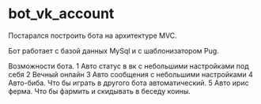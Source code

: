 # bot_vk_account

Постарался построить бота на архитектуре MVC.

Бот работает с базой данных MySql и с шаблонизатором Pug.

Возможности бота.
1 Авто статус в вк с небольшими настройками под себя
2 Вечный онлайн
3 Авто сообщения с небольшими настройками
4 Авто-биба. Что бы играть в другого бота автоматический.
5 Авто ирис ферма. Что бы фармить и скидывать в беседу коины.
